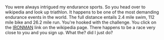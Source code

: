 You were always intrigued my endurance sports. 
So you head over to wikipedia and look up triathlon. 
It happens to be one of the most demanding endurance events in the world. 
The full distance entails 2.4 mile swim, 112 mile bike and 26.2 mile run. 
You're hooked with the challenge. 
You click on the [IRONMAN](http://www.ironman.com) link on the wikipedia page.
There happens to be a race very close to you and you sign up.
What the? did I just do? 

